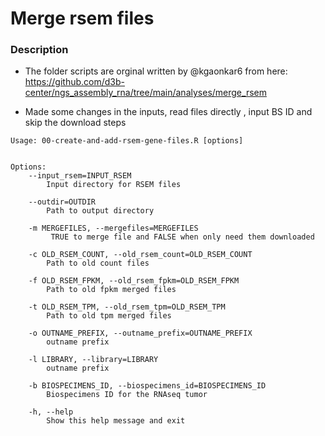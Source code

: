 # Merge rsem files

### Description

- The folder scripts are orginal written by @kgaonkar6 from here: https://github.com/d3b-center/ngs_assembly_rna/tree/main/analyses/merge_rsem

- Made some changes in the inputs, read files directly , input BS ID and skip the download steps


```
Usage: 00-create-and-add-rsem-gene-files.R [options]


Options:
	--input_rsem=INPUT_RSEM
		Input directory for RSEM files

	--outdir=OUTDIR
		Path to output directory

	-m MERGEFILES, --mergefiles=MERGEFILES
		 TRUE to merge file and FALSE when only need them downloaded

	-c OLD_RSEM_COUNT, --old_rsem_count=OLD_RSEM_COUNT
		Path to old count files

	-f OLD_RSEM_FPKM, --old_rsem_fpkm=OLD_RSEM_FPKM
		Path to old fpkm merged files

	-t OLD_RSEM_TPM, --old_rsem_tpm=OLD_RSEM_TPM
		Path to old tpm merged files

	-o OUTNAME_PREFIX, --outname_prefix=OUTNAME_PREFIX
		outname prefix

	-l LIBRARY, --library=LIBRARY
		outname prefix

	-b BIOSPECIMENS_ID, --biospecimens_id=BIOSPECIMENS_ID
		Biospecimens ID for the RNAseq tumor

	-h, --help
		Show this help message and exit

```
